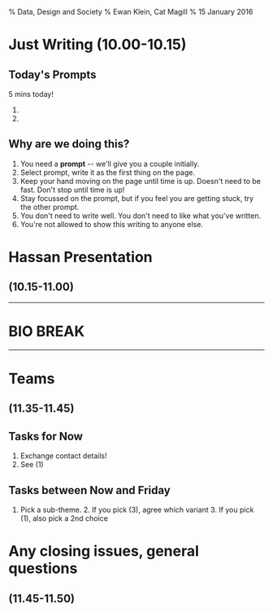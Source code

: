 % Data, Design and Society
% Ewan Klein, Cat Magill
% 15 January 2016


# Just Writing (10.00-10.15)

## Today's Prompts

5 mins today!

1. 
2. 

## Why are we doing this?

1. You need a **prompt** -- we'll give you a couple initially.
1. Select prompt, write it as the first thing on the page.
2. Keep your hand moving on the page until time is up. Doesn't need to be fast. Don't stop until time is up! 
2. Stay focussed on the prompt, but if you feel you are getting stuck, try the other prompt.
3. You don't need to write well. You don't need to like what you've written.
4. You're not allowed to show this writing to anyone else.



# Hassan Presentation  
## (10.15-11.00)


---

# BIO BREAK 


---

# Teams
## (11.35-11.45)

## Tasks for Now

1. Exchange contact details!
2. See (1)

## Tasks between Now and Friday

1. Pick a sub-theme.
   2. If you pick (3), agree which variant
   3. If you pick (1), also pick a 2nd choice

# Any closing issues, general questions 
## (11.45-11.50)

